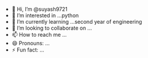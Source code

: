 - 👋 Hi, I’m @suyash9721
- 👀 I’m interested in ...python 
- 🌱 I’m currently learning ...second year of engineering
- 💞️ I’m looking to collaborate on ...
- 📫 How to reach me ...
- 😄 Pronouns: ...
- ⚡ Fun fact: ...

<!---
suyash9721/suyash9721 is a ✨ special ✨ repository because its `README.md` (this file) appears on your GitHub profile.
You can click the Preview link to take a look at your changes.
--->
